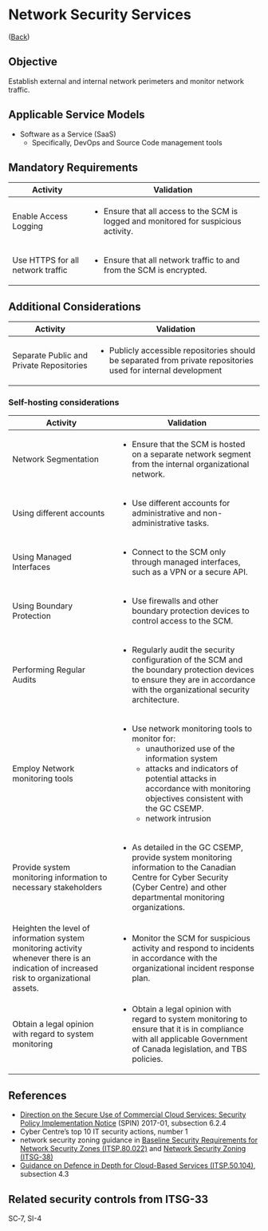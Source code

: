 # Network Security Services

([Back](../../GUARDRAILS.md))

## Objective

Establish external and internal network perimeters and monitor network traffic.

## Applicable Service Models

- Software as a Service (SaaS)
    - Specifically, DevOps and Source Code management tools

## Mandatory Requirements

| Activity | Validation |
 --- | --- |
| Enable Access Logging | <ul><li>Ensure that all access to the SCM is logged and monitored for suspicious activity.</li></ul> |
| Use HTTPS for all network traffic | <ul><li>Ensure that all network traffic to and from the SCM is encrypted.</li></ul> |

## Additional Considerations

| Activity |    Validation |
| --- | --- |
| Separate Public and Private Repositories | <ul><li>Publicly accessible repositories should be separated from private repositories used for internal development</li></ul> |

### Self-hosting considerations

| Activity | Validation |
| --- | --- |
| Network Segmentation | <ul><li>Ensure that the SCM is hosted on a separate network segment from the internal organizational network.</li></ul> |
| Using different accounts | <ul><li>Use different accounts for administrative and non-administrative tasks.</li></ul> |
| Using Managed Interfaces | <ul><li>Connect to the SCM only through managed interfaces, such as a VPN or a secure API.</li></ul> |
| Using Boundary Protection | <ul><li>Use firewalls and other boundary protection devices to control access to the SCM.</li></ul> |
| Performing Regular Audits | <ul><li>Regularly audit the security configuration of the SCM and the boundary protection devices to ensure they are in accordance with the organizational security architecture.</li></ul> |
| Employ Network monitoring tools | <ul><li>Use network monitoring tools to monitor for: <ul><li>unauthorized use of the information system</li><li>attacks and indicators of potential attacks in accordance with monitoring objectives consistent with the GC CSEMP.</li><li>network intrusion</li></ul></li></ul> |
| Provide system monitoring information to necessary stakeholders | <ul><li>As detailed in the GC CSEMP, provide system monitoring information to the Canadian Centre for Cyber Security (Cyber Centre) and other departmental monitoring organizations.</li></ul> |
| Heighten the level of information system monitoring activity whenever there is an indication of increased risk to organizational assets. | <ul><li>Monitor the SCM for suspicious activity and respond to incidents in accordance with the organizational incident response plan. </li></ul>|
|Obtain a legal opinion with regard to system monitoring | <ul><li>Obtain a legal opinion with regard to system monitoring to ensure that it is in compliance with all applicable Government of Canada legislation, and TBS policies.</li></ul> |

## References

- [Direction on the Secure Use of Commercial Cloud Services: Security Policy Implementation Notice](https://www.canada.ca/en/treasury-board-secretariat/services/access-information-privacy/security-identity-management/direction-secure-use-commercial-cloud-services-spin.html) (SPIN) 2017-01, subsection 6.2.4
- Cyber Centre’s top 10 IT security actions, number 1
- network security zoning guidance in [Baseline Security Requirements for Network Security Zones (ITSP.80.022)](https://cyber.gc.ca/en/guidance/baseline-security-requirements-network-security-zones-government-canada-itsg-22) and [Network Security Zoning (ITSG-38)](https://cyber.gc.ca/en/guidance/network-security-zoning-design-considerations-placement-services-within-zones-itsg-38)
- [Guidance on Defence in Depth for Cloud-Based Services (ITSP.50.104)](https://cyber.gc.ca/en/guidance/itsp50104-guidance-defence-depth-cloud-based-services), subsection 4.3

## Related security controls from ITSG-33

SC‑7, SI-4
